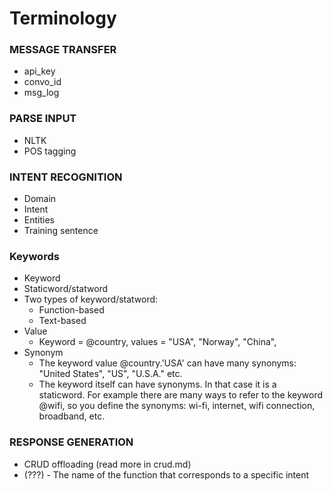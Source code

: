 # Terminology

### MESSAGE TRANSFER
- api_key
- convo_id
- msg_log

### PARSE INPUT
- NLTK
- POS tagging

### INTENT RECOGNITION
- Domain
- Intent
- Entities
- Training sentence

### Keywords
- Keyword
- Staticword/statword
- Two types of keyword/statword:
    - Function-based
    - Text-based
- Value
    - Keyword = @country, values = "USA", "Norway", "China",
- Synonym
    - The keyword value @country.'USA' can have many synonyms: "United States", "US", "U.S.A." etc.
    - The keyword itself can have synonyms. In that case it is a staticword. For example there are many ways to refer to the keyword @wifi, so you define the synonyms: wi-fi, internet, wifi connection, broadband, etc.

### RESPONSE GENERATION
- CRUD offloading (read more in crud.md)
- (???) - The name of the function that corresponds to a specific intent
